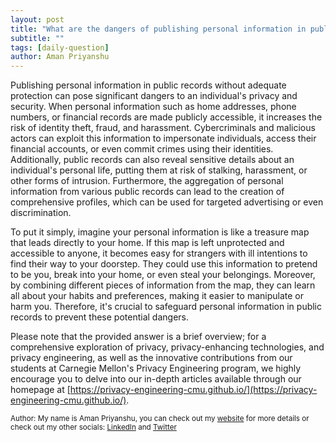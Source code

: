 ```yaml
---
layout: post
title: "What are the dangers of publishing personal information in public records without adequate protection?"
subtitle: ""
tags: [daily-question]
author: Aman Priyanshu
---
```


Publishing personal information in public records without adequate protection can pose significant dangers to an individual's privacy and security. When personal information such as home addresses, phone numbers, or financial records are made publicly accessible, it increases the risk of identity theft, fraud, and harassment. Cybercriminals and malicious actors can exploit this information to impersonate individuals, access their financial accounts, or even commit crimes using their identities. Additionally, public records can also reveal sensitive details about an individual's personal life, putting them at risk of stalking, harassment, or other forms of intrusion. Furthermore, the aggregation of personal information from various public records can lead to the creation of comprehensive profiles, which can be used for targeted advertising or even discrimination.

To put it simply, imagine your personal information is like a treasure map that leads directly to your home. If this map is left unprotected and accessible to anyone, it becomes easy for strangers with ill intentions to find their way to your doorstep. They could use this information to pretend to be you, break into your home, or even steal your belongings. Moreover, by combining different pieces of information from the map, they can learn all about your habits and preferences, making it easier to manipulate or harm you. Therefore, it's crucial to safeguard personal information in public records to prevent these potential dangers.

Please note that the provided answer is a brief overview; for a comprehensive exploration of privacy, privacy-enhancing technologies, and privacy engineering, as well as the innovative contributions from our students at Carnegie Mellon's Privacy Engineering program, we highly encourage you to delve into our in-depth articles available through our homepage at [https://privacy-engineering-cmu.github.io/](https://privacy-engineering-cmu.github.io/).

<small>Author: My name is Aman Priyanshu, you can check out my [website](https://amanpriyanshu.github.io/) for more details or check out my other socials: [LinkedIn](https://www.linkedin.com/in/aman-priyanshu/) and [Twitter](https://twitter.com/AmanPriyanshu6)</small>
